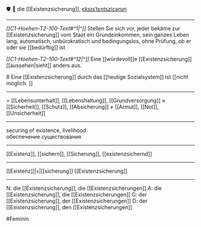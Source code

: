 🛡️ 🔴 die [[Existenzsicherung]], [ɛksɪsˈtɛntsziçərʊŋ](https://youglish.com/pronounce/Existenzsicherung/german)

---
*[[C1-Hoehen-T2-100-Text#^1|^]]* Stellen Sie sich vor, jeder bekäme zur [[Existenzsicherung]] vom Staat ein Grundeinkommen, sein ganzes Leben lang, automatisch, unbürokratisch und bedingungslos, ohne Prüfung, ob er oder sie [[bedürftig]] ist

*[[C1-Hoehen-T2-100-Text#^12|^]]* Eine [[würdevoll]]e [[Existenzsicherung]] [[aussehen|sieht]] anders aus.

8 Eine [[Existenzsicherung]] durch das [[heutige Sozialsystem]] ist [[nicht möglich.  ]]

---
= [[Lebensunterhalt]], [[Lebenshaltung]], [[Grundversorgung]]
≈ [[Sicherheit]], [[Schutz]], [[Absicherung]]
≠ [[Armut]], [[Not]], [[Unsicherheit]]

---
securing of existence, livelihood  
обеспечение существования

---
[[Existenz]], [[sichern]], [[Sicherung]], [[existenzsichernd]]

---
[[Existenz]]|`s`|[[sicherung]]
[[Existenzsicherung]]


---
N: die [[Existenzsicherung]], die [[Existenzsicherungen]]
A: die [[Existenzsicherung]], die [[Existenzsicherungen]]
G: der [[Existenzsicherung]], der [[Existenzsicherungen]]
D: der [[Existenzsicherung]], den [[Existenzsicherungen]]

#Feminin 
